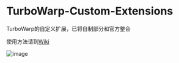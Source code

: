 # TurboWarp-Custom-Extensions
TurboWarp的自定义扩展，已将自制部分和官方整合

使用方法请到[Wiki](https://github.com/gyc123456-1/TurboWarp-Custom-Extensions/wiki)

![image](https://user-images.githubusercontent.com/69791212/173170229-79119604-82ca-44b0-ac12-2643c2eb88fb.png)
